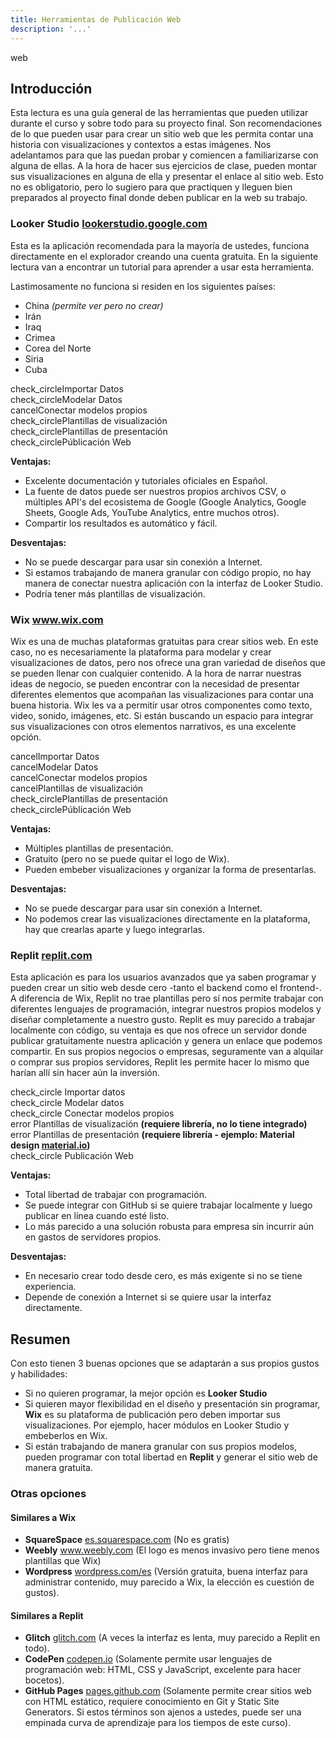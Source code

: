 ```yaml
---
title: Herramientas de Publicación Web
description: '...'
---
```


<span class="material-icons title-icon">web</span>

## Introducción

Esta lectura es una guía general de las herramientas que pueden utilizar durante el curso y sobre todo para su proyecto final. Son recomendaciones de lo que pueden usar para crear un sitio web que les permita contar una historia con visualizaciones y contextos a estas imágenes. Nos adelantamos para que las puedan probar y comiencen a familiarizarse con alguna de ellas. A la hora de hacer sus ejercicios de clase, pueden montar sus visualizaciones en alguna de ella y presentar el enlace al sitio web. Esto no es obligatorio, pero lo sugiero para que practiquen y lleguen bien preparados al proyecto final donde deben publicar en la web su trabajo.

### Looker Studio <a href="https://datastudio.google.com/" target="_blank">lookerstudio.google.com</a>

Esta es la aplicación recomendada para la mayoría de ustedes, funciona directamente en el explorador creando una cuenta gratuita. En la siguiente lectura van a encontrar un tutorial para aprender a usar esta herramienta.

Lastimosamente no funciona si residen en los siguientes países:

- China _(permite ver pero no crear)_
- Irán
- Iraq
- Crimea
- Corea del Norte
- Siria
- Cuba

<span class="material-icons check si-puede">check_circle</span>Importar Datos  
<span class="material-icons check si-puede">check_circle</span>Modelar Datos  
<span class="material-icons check no-puede">cancel</span>Conectar modelos propios  
<span class="material-icons check si-puede">check_circle</span>Plantillas de visualización  
<span class="material-icons check si-puede">check_circle</span>Plantillas de presentación  
<span class="material-icons check si-puede">check_circle</span>Públicación Web

**Ventajas:**

- Excelente documentación y tutoriales oficiales en Español.
- La fuente de datos puede ser nuestros propios archivos CSV, o múltiples API's del ecosistema de Google (Google Analytics, Google Sheets, Google Ads, YouTube Analytics, entre muchos otros).
- Compartir los resultados es automático y fácil.

**Desventajas:**

- No se puede descargar para usar sin conexión a Internet.
- Si estamos trabajando de manera granular con código propio, no hay manera de conectar nuestra aplicación con la interfaz de Looker Studio.
- Podría tener más plantillas de visualización.

### Wix <a href="https://www.wix.com/" target="_blank">www.wix.com</a>

Wix es una de muchas plataformas gratuitas para crear sitios web. En este caso, no es necesariamente la plataforma para modelar y crear visualizaciones de datos, pero nos ofrece una gran variedad de diseños que se pueden llenar con cualquier contenido. A la hora de narrar nuestras ideas de negocio, se pueden encontrar con la necesidad de presentar diferentes elementos que acompañan las visualizaciones para contar una buena historia. Wix les va a permitir usar otros componentes como texto, video, sonido, imágenes, etc. Si están buscando un espacio para integrar sus visualizaciones con otros elementos narrativos, es una excelente opción.

<span class="material-icons check no-puede">cancel</span>Importar Datos  
<span class="material-icons check no-puede">cancel</span>Modelar Datos  
<span class="material-icons check no-puede">cancel</span>Conectar modelos propios  
<span class="material-icons check no-puede">cancel</span>Plantillas de visualización  
<span class="material-icons check si-puede">check_circle</span>Plantillas de presentación  
<span class="material-icons check si-puede">check_circle</span>Públicación Web

**Ventajas:**

- Múltiples plantillas de presentación.
- Gratuito (pero no se puede quitar el logo de Wix).
- Pueden embeber visualizaciones y organizar la forma de presentarlas.

**Desventajas:**

- No se puede descargar para usar sin conexión a Internet.
- No podemos crear las visualizaciones directamente en la plataforma, hay que crearlas aparte y luego integrarlas.

### Replit <a href="https://replit.com/" target="_blank">replit.com</a>

Esta aplicación es para los usuarios avanzados que ya saben programar y pueden crear un sitio web desde cero -tanto el backend como el frontend-. A diferencia de Wix, Replit no trae plantillas pero sí nos permite trabajar con diferentes lenguajes de programación, integrar nuestros propios modelos y diseñar completamente a nuestro gusto. Replit es muy parecido a trabajar localmente con código, su ventaja es que nos ofrece un servidor donde publicar gratuitamente nuestra aplicación y genera un enlace que podemos compartir. En sus propios negocios o empresas, seguramente van a alquilar o comprar sus propios servidores, Replit les permite hacer lo mismo que harían allí sin hacer aún la inversión.

<span class="material-icons check si-puede">check_circle</span> Importar datos  
<span class="material-icons check si-puede">check_circle</span> Modelar datos  
<span class="material-icons check si-puede">check_circle</span> Conectar modelos propios  
<span class="material-icons check puede">error</span> Plantillas de visualización **(requiere librería, no lo tiene integrado)**  
<span class="material-icons check puede">error</span> Plantillas de presentación **(requiere librería - ejemplo: Material design <a href="https://material.io" target="_blank">material.io</a>)**  
<span class="material-icons check si-puede">check_circle</span> Publicación Web

**Ventajas:**

- Total libertad de trabajar con programación.
- Se puede integrar con GitHub si se quiere trabajar localmente y luego publicar en línea cuando esté listo.
- Lo más parecido a una solución robusta para empresa sin incurrir aún en gastos de servidores propios.

**Desventajas:**

- En necesario crear todo desde cero, es más exigente si no se tiene experiencia.
- Depende de conexión a Internet si se quiere usar la interfaz directamente.

## Resumen

Con esto tienen 3 buenas opciones que se adaptarán a sus propios gustos y habilidades:

- Si no quieren programar, la mejor opción es **Looker Studio**
- Si quieren mayor flexibilidad en el diseño y presentación sin programar, **Wix** es su plataforma de publicación pero deben importar sus visualizaciones. Por ejemplo, hacer módulos en Looker Studio y embeberlos en Wix.
- Si están trabajando de manera granular con sus propios modelos, pueden programar con total libertad en **Replit** y generar el sitio web de manera gratuita.

### Otras opciones

#### Similares a Wix

- **SquareSpace** <a href="https://es.squarespace.com/" target="_blank">es.squarespace.com</a> (No es gratis)
- **Weebly** <a href="https://www.weebly.com" target="_blank">www.weebly.com</a> (El logo es menos invasivo pero tiene menos plantillas que Wix)
- **Wordpress** <a href="https://wordpress.com/es/" target="_blank">wordpress.com/es</a> (Versión gratuita, buena interfaz para administrar contenido, muy parecido a Wix, la elección es cuestión de gustos).

#### Similares a Replit

- **Glitch**  <a href="https://glitch.com/" target="_blank">glitch.com</a> (A veces la interfaz es lenta, muy parecido a Replit en todo).
- **CodePen** <a href="https://codepen.io" target="_blank">codepen.io</a> (Solamente permite usar lenguajes de programación web: HTML, CSS y JavaScript, excelente para hacer bocetos).
- **GitHub Pages** <a href="https://pages.github.com/" target="_blank">pages.github.com</a>  (Solamente permite crear sitios web con HTML estático, requiere conocimiento en Git y Static Site Generators. Si estos términos son ajenos a ustedes, puede ser una empinada curva de aprendizaje para los tiempos de este curso).

